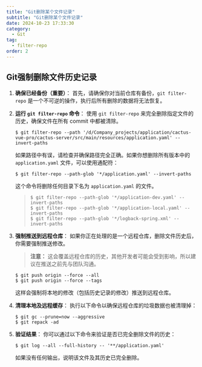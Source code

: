```yaml
---
title: "Git删除某个文件记录"
subtitle: "Git删除某个文件记录"
date: 2024-10-23 17:33:30
category:
  - Git
tag:
  - filter-repo
order: 2
---
```



## Git强制删除文件历史记录

1. **确保已经备份（重要）**： 首先，请确保你对当前仓库有备份，`git filter-repo` 是一个不可逆的操作，执行后所有删除的数据将无法恢复。

2. **运行 `git filter-repo` 命令**： 使用 `git filter-repo` 来完全删除指定文件的历史，确保文件在所有 commit 中都被清除。

   ```shell
   $ git filter-repo --path '/d/Company_projects/application/cactus-vue-pro/cactus-server/src/main/resources/application.yaml' --invert-paths
   ```

   如果路径中有误，请检查并确保路径完全正确。如果你想删除所有版本中的 `application.yaml` 文件，可以使用通配符：

   ```shell
   $ git filter-repo --path-glob '*/application.yaml' --invert-paths
   ```

   这个命令将删除任何目录下名为 `application.yaml` 的文件。

   > ```shell
   > $ git filter-repo --path-glob '*/application-dev.yaml' --invert-paths
   > $ git filter-repo --path-glob '*/application-local.yaml' --invert-paths
   > $ git filter-repo --path-glob '*/logback-spring.xml' --invert-paths
   > ```

3. **强制推送到远程仓库**： 如果你正在处理的是一个远程仓库，删除文件历史后，你需要强制推送修改。

   > **注意：** 这会覆盖远程仓库的历史，其他开发者可能会受到影响，所以建议在推送之前先与团队沟通。

   ```shell
   $ git push origin --force --all
   $ git push origin --force --tags
   ```

   这样会强制将本地的修改（包括历史记录的修改）推送到远程仓库。

4. **清理本地及远程缓存**： 执行以下命令以确保远程仓库的垃圾数据也被清理掉：

   ```shell
   $ git gc --prune=now --aggressive
   $ git repack -ad
   ```

5. **验证结果**： 你可以通过以下命令来验证是否已完全删除文件的历史：

   ```shell
   $ git log --all --full-history -- '**/application.yaml'
   ```

   如果没有任何输出，说明该文件及其历史已完全删除。